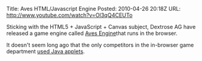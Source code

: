 Title: Aves HTML/Javascript Engine
Posted: 2010-04-26 20:18Z
URL: http://www.youtube.com/watch?v=Ol3qQ4CEUTo

Sticking with the HTML5 + JavaScript + Canvas subject, 
Dextrose AG have released a game engine called 
[Aves Engine][aves]that runs in the browser.

It doesn't seem long ago that the only competitors in the 
in-browser game department [used Java applets][runescape].

  [aves]: http://www.dextrose.com/projekte/aves-engine
  [runescape]: http://www.runescape.com/